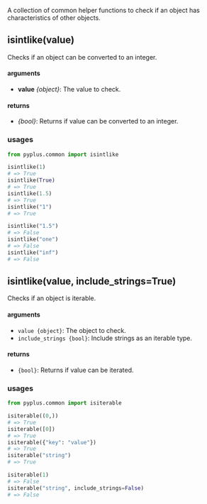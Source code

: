 A collection of common helper functions to check if an object has characteristics of other objects.

## isintlike(value)

Checks if an object can be converted to an integer.

#### arguments
* **value** *{object}*: The value to check.

#### returns
* *{bool}*: Returns if value can be converted to an integer.

### usages
```python
from pyplus.common import isintlike

isintlike(1)
# => True
isintlike(True)
# => True
isintlike(1.5)
# => True
isintlike("1")
# => True

isintlike("1.5")
# => False
isintlike("one")
# => False
isintlike("inf")
# => False
```

## isintlike(value, include_strings=True)

Checks if an object is iterable.

#### arguments
* `value {object}`: The object to check.
* `include_strings {bool}`: Include strings as an iterable type.

#### returns
* `{bool}`: Returns if value can be iterated.

### usages

```python
from pyplus.common import isiterable

isiterable((0,))
# => True
isiterable([0])
# => True
isiterable({"key": "value"})
# => True
isiterable("string")
# => True

isiterable(1)
# => False
isiterable("string", include_strings=False)
# => False
```
